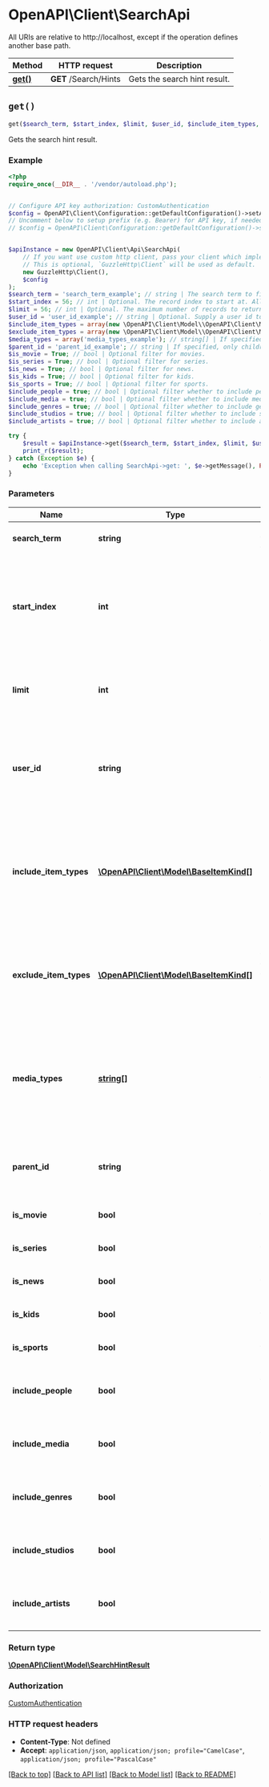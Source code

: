 # OpenAPI\Client\SearchApi

All URIs are relative to http://localhost, except if the operation defines another base path.

| Method | HTTP request | Description |
| ------------- | ------------- | ------------- |
| [**get()**](SearchApi.md#get) | **GET** /Search/Hints | Gets the search hint result. |


## `get()`

```php
get($search_term, $start_index, $limit, $user_id, $include_item_types, $exclude_item_types, $media_types, $parent_id, $is_movie, $is_series, $is_news, $is_kids, $is_sports, $include_people, $include_media, $include_genres, $include_studios, $include_artists): \OpenAPI\Client\Model\SearchHintResult
```

Gets the search hint result.

### Example

```php
<?php
require_once(__DIR__ . '/vendor/autoload.php');


// Configure API key authorization: CustomAuthentication
$config = OpenAPI\Client\Configuration::getDefaultConfiguration()->setApiKey('Authorization', 'YOUR_API_KEY');
// Uncomment below to setup prefix (e.g. Bearer) for API key, if needed
// $config = OpenAPI\Client\Configuration::getDefaultConfiguration()->setApiKeyPrefix('Authorization', 'Bearer');


$apiInstance = new OpenAPI\Client\Api\SearchApi(
    // If you want use custom http client, pass your client which implements `GuzzleHttp\ClientInterface`.
    // This is optional, `GuzzleHttp\Client` will be used as default.
    new GuzzleHttp\Client(),
    $config
);
$search_term = 'search_term_example'; // string | The search term to filter on.
$start_index = 56; // int | Optional. The record index to start at. All items with a lower index will be dropped from the results.
$limit = 56; // int | Optional. The maximum number of records to return.
$user_id = 'user_id_example'; // string | Optional. Supply a user id to search within a user's library or omit to search all.
$include_item_types = array(new \OpenAPI\Client\Model\\OpenAPI\Client\Model\BaseItemKind()); // \OpenAPI\Client\Model\BaseItemKind[] | If specified, only results with the specified item types are returned. This allows multiple, comma delimeted.
$exclude_item_types = array(new \OpenAPI\Client\Model\\OpenAPI\Client\Model\BaseItemKind()); // \OpenAPI\Client\Model\BaseItemKind[] | If specified, results with these item types are filtered out. This allows multiple, comma delimeted.
$media_types = array('media_types_example'); // string[] | If specified, only results with the specified media types are returned. This allows multiple, comma delimeted.
$parent_id = 'parent_id_example'; // string | If specified, only children of the parent are returned.
$is_movie = True; // bool | Optional filter for movies.
$is_series = True; // bool | Optional filter for series.
$is_news = True; // bool | Optional filter for news.
$is_kids = True; // bool | Optional filter for kids.
$is_sports = True; // bool | Optional filter for sports.
$include_people = true; // bool | Optional filter whether to include people.
$include_media = true; // bool | Optional filter whether to include media.
$include_genres = true; // bool | Optional filter whether to include genres.
$include_studios = true; // bool | Optional filter whether to include studios.
$include_artists = true; // bool | Optional filter whether to include artists.

try {
    $result = $apiInstance->get($search_term, $start_index, $limit, $user_id, $include_item_types, $exclude_item_types, $media_types, $parent_id, $is_movie, $is_series, $is_news, $is_kids, $is_sports, $include_people, $include_media, $include_genres, $include_studios, $include_artists);
    print_r($result);
} catch (Exception $e) {
    echo 'Exception when calling SearchApi->get: ', $e->getMessage(), PHP_EOL;
}
```

### Parameters

| Name | Type | Description  | Notes |
| ------------- | ------------- | ------------- | ------------- |
| **search_term** | **string**| The search term to filter on. | |
| **start_index** | **int**| Optional. The record index to start at. All items with a lower index will be dropped from the results. | [optional] |
| **limit** | **int**| Optional. The maximum number of records to return. | [optional] |
| **user_id** | **string**| Optional. Supply a user id to search within a user&#39;s library or omit to search all. | [optional] |
| **include_item_types** | [**\OpenAPI\Client\Model\BaseItemKind[]**](../Model/\OpenAPI\Client\Model\BaseItemKind.md)| If specified, only results with the specified item types are returned. This allows multiple, comma delimeted. | [optional] |
| **exclude_item_types** | [**\OpenAPI\Client\Model\BaseItemKind[]**](../Model/\OpenAPI\Client\Model\BaseItemKind.md)| If specified, results with these item types are filtered out. This allows multiple, comma delimeted. | [optional] |
| **media_types** | [**string[]**](../Model/string.md)| If specified, only results with the specified media types are returned. This allows multiple, comma delimeted. | [optional] |
| **parent_id** | **string**| If specified, only children of the parent are returned. | [optional] |
| **is_movie** | **bool**| Optional filter for movies. | [optional] |
| **is_series** | **bool**| Optional filter for series. | [optional] |
| **is_news** | **bool**| Optional filter for news. | [optional] |
| **is_kids** | **bool**| Optional filter for kids. | [optional] |
| **is_sports** | **bool**| Optional filter for sports. | [optional] |
| **include_people** | **bool**| Optional filter whether to include people. | [optional] [default to true] |
| **include_media** | **bool**| Optional filter whether to include media. | [optional] [default to true] |
| **include_genres** | **bool**| Optional filter whether to include genres. | [optional] [default to true] |
| **include_studios** | **bool**| Optional filter whether to include studios. | [optional] [default to true] |
| **include_artists** | **bool**| Optional filter whether to include artists. | [optional] [default to true] |

### Return type

[**\OpenAPI\Client\Model\SearchHintResult**](../Model/SearchHintResult.md)

### Authorization

[CustomAuthentication](../../README.md#CustomAuthentication)

### HTTP request headers

- **Content-Type**: Not defined
- **Accept**: `application/json`, `application/json; profile="CamelCase"`, `application/json; profile="PascalCase"`

[[Back to top]](#) [[Back to API list]](../../README.md#endpoints)
[[Back to Model list]](../../README.md#models)
[[Back to README]](../../README.md)
